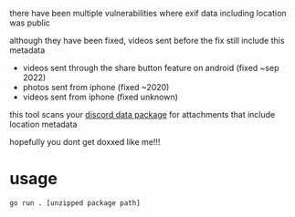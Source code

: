 there have been multiple vulnerabilities where exif data including location was public

although they have been fixed, videos sent before the fix still include this metadata

- videos sent through the share button feature on android (fixed ~sep 2022)
- photos sent from iphone (fixed ~2020)
- videos sent from iphone (fixed unknown)

this tool scans your [discord data package](https://support.discord.com/hc/en-us/articles/360004027692-Requesting-a-Copy-of-your-Data) for attachments that include location metadata

hopefully you dont get doxxed like me!!!

# usage

```
go run . [unzipped package path]
```

